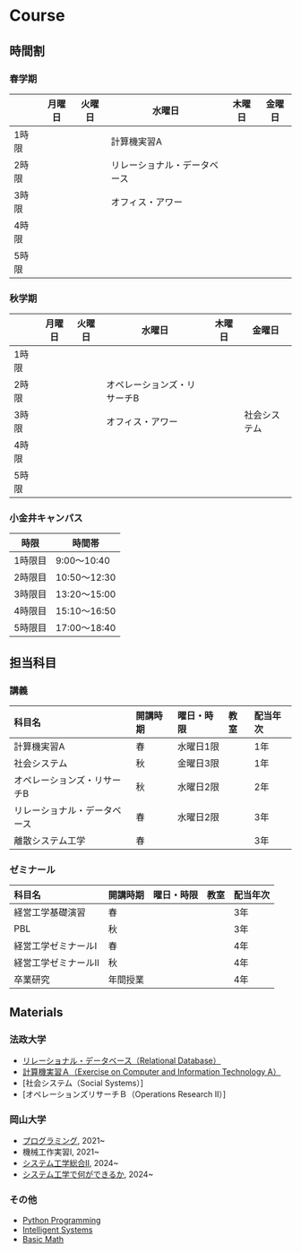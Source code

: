 # Course


## 時間割

### 春学期

|       | 月曜日 | 火曜日 | 水曜日                       | 木曜日 | 金曜日 |
| ----- | ------ | ------ | ---------------------------- | ------ | ------ |
| 1時限 |        |        | 計算機実習A                  |        |        |
| 2時限 |        |        | リレーショナル・データベース |        |        |
| 3時限 |        |        | オフィス・アワー             |        |        |
| 4時限 |        |        |                              |        |        |
| 5時限 |        |        |                              |        |        |

<!-- * 経営工学ゼミナールIは適宜学生と相談の上  -->

### 秋学期

|       | 月曜日 | 火曜日 | 水曜日                      | 木曜日 | 金曜日       |
| ----- | ------ | ------ | --------------------------- | ------ | ------------ |
| 1時限 |        |        |                             |        |              |
| 2時限 |        |        | オペレーションズ・リサーチB |        |              |
| 3時限 |        |        | オフィス・アワー            |        | 社会システム |
| 4時限 |        |        |                             |        |              |
| 5時限 |        |        |                             |        |              |

<!-- * 経営工学ゼミナールII適宜学生と相談の上 -->


### 小金井キャンパス

| 時限    | 時間帯       |
| ------- | ------------ |
| 1時限目 | 9:00～10:40  |
| 2時限目 | 10:50～12:30 |
| 3時限目 | 13:20～15:00 |
| 4時限目 | 15:10～16:50 |
| 5時限目 | 17:00～18:40 |


## 担当科目

### 講義
| 科目名                       | 開講時期 | 曜日・時限 | 教室 | 配当年次 |
| :--------------------------- | :------- | :--------- | :--- | :------- |
| 計算機実習A                  | 春       | 水曜日1限  |      | 1年      |
| 社会システム                 | 秋       | 金曜日3限  |      | 1年      |
| オペレーションズ・リサーチB  | 秋       | 水曜日2限  |      | 2年      |
| リレーショナル・データベース | 春       | 水曜日2限  |      | 3年      |
| 離散システム工学             | 春       |            |      | 3年      |

### ゼミナール
| 科目名               | 開講時期 | 曜日・時限 | 教室 | 配当年次 |
| :------------------- | :------- | :--------- | :--- | :------- |
| 経営工学基礎演習     | 春       |            |      | 3年      |
| PBL                  | 秋       |            |      | 3年      |
| 経営工学ゼミナールI  | 春       |            |      | 4年      |
| 経営工学ゼミナールII | 秋       |            |      | 4年      |
| 卒業研究             | 年間授業 |            |      | 4年      |

## Materials

### 法政大学
- [リレーショナル・データベース（Relational Database）](https://zi-ang-liu.github.io/jb-database/intro.html)
- [計算機実習Ａ（Exercise on Computer and Information Technology A）](https://zi-ang-liu.github.io/jb-cs101/intro.html)
- [社会システム（Social Systems）]
- [オペレーションズリサーチＢ（Operations Research II）]

### 岡山大学

* [プログラミング](https://zi-ang-liu.github.io/jb-c-programming/intro.html), 2021~
* 機械工作実習I, 2021~
* [システム工学総合Ⅱ](https://zi-ang-liu.github.io/jb-practice-on-systems-engineering/intro.html), 2024~
* [システム工学で何ができるか](https://github.com/zi-ang-liu/Slides/tree/main/An-Introduction-to-Systems-Engineering), 2024~

### その他

- [Python Programming](https://ziangs-organization.gitbook.io/python/)
- [Intelligent Systems](https://zi-ang-liu.github.io/intelligent-systems/intro.html)
- [Basic Math](https://zi-ang-liu.github.io/jb-basic-math/intro.html)